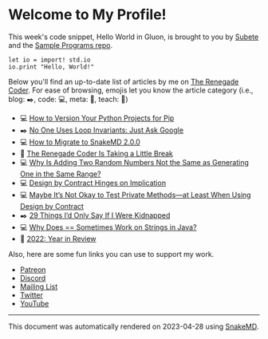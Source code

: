 # Welcome to My Profile!

This week's code snippet, Hello World in Gluon, is brought to you by [Subete](https://subete.jeremygrifski.com/en/latest/) and the [Sample Programs repo](https://sampleprograms.io/).

```Gluon
let io = import! std.io
io.print "Hello, World!"
```

Below you'll find an up-to-date list of articles by me on [The Renegade Coder](https://therenegadecoder.com). For ease of browsing, emojis let you know the article category (i.e., blog: :black_nib:, code: :computer:, meta: :thought_balloon:, teach: :apple:)

- :computer: [How to Version Your Python Projects for Pip](https://therenegadecoder.com/code/how-to-version-your-python-projects-for-pip/)
- :black_nib: [No One Uses Loop Invariants: Just Ask Google](https://therenegadecoder.com/blog/no-one-uses-loop-invariants-just-ask-google/)
- :computer: [How to Migrate to SnakeMD 2.0.0](https://therenegadecoder.com/code/how-to-migrate-to-snakemd-2-0-0/)
- :thought_balloon: [The Renegade Coder Is Taking a Little Break](https://therenegadecoder.com/meta/the-renegade-coder-is-taking-a-little-break/)
- :computer: [Why Is Adding Two Random Numbers Not the Same as Generating One in the Same Range?](https://therenegadecoder.com/code/why-is-adding-two-random-numbers-not-the-same-as-generating-one-in-the-same-range/)
- :computer: [Design by Contract Hinges on Implication](https://therenegadecoder.com/code/design-by-contract-hinges-on-implication/)
- :computer: [Maybe It’s Not Okay to Test Private Methods—at Least When Using Design by Contract](https://therenegadecoder.com/code/maybe-its-not-okay-to-test-private-methods-at-least-when-using-design-by-contract/)
- :black_nib: [29 Things I’d Only Say If I Were Kidnapped](https://therenegadecoder.com/blog/29-things-id-only-say-if-i-were-kidnapped/)
- :computer: [Why Does == Sometimes Work on Strings in Java?](https://therenegadecoder.com/code/why-does-double-equals-sometimes-work-on-strings-in-java/)
- :thought_balloon: [2022: Year in Review](https://therenegadecoder.com/meta/2022-year-in-review/)

Also, here are some fun links you can use to support my work.

- [Patreon](https://www.patreon.com/TheRenegadeCoder)
- [Discord](https://discord.gg/Jhmtj7Z)
- [Mailing List](https://therenegadecoder.com/about/newsletter)
- [Twitter](https://twitter.com/RenegadeCoder94)
- [YouTube](https://www.youtube.com/channel/UCpyoVwOqYRlSAEUPEn7P9hw)

***

This document was automatically rendered on 2023-04-28 using [SnakeMD](https://www.snakemd.io).